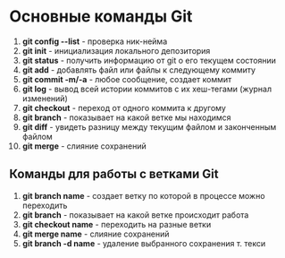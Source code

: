 # **Основные команды Git**
   1. **git config --list** - проверка ник-нейма 
   2. **git init** - инициализация локального депозитория
   3. **git status** -  получить информацию от git о его текущем состоянии
   4. **git add** - добавлять файл или файлы к следующему коммиту
   5. **git commit -m/-a** - любое сообщение, создает коммит
   6. **git log** - вывод всей истории коммитов с их хеш-тегами (журнал изменений)
   7. **git checkout** - переход от одного коммита к другому
   8. **git branch** - показывает на какой ветке мы находимся
   9. **git diff** - увидеть разницу между текущим файлом и законченным файлом
   10. **git  merge** - слияние сохранений
   
   ## **Команды для работы с ветками Git**
   1. **git branch name** - создает ветку по которой в процессе можно переходить
   2. **git branch** - показывает на какой ветке происходит работа
   3. **git checkout name** - переходить на разные ветки
   4. **git merge name** -  слияние сохранений
   5. **git branch -d name** - удаление выбранного сохранения
   т. текси
